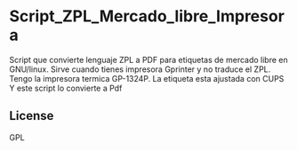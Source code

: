 # Script_ZPL_Mercado_libre_Impresora

Script que convierte lenguaje ZPL a PDF para etiquetas de mercado libre
en GNU/linux. Sirve cuando tienes impresora Gprinter y no traduce el ZPL.
Tengo la impresora termica GP-1324P. La etiqueta esta ajustada con CUPS
Y este script lo convierte a Pdf



## License
GPL 


